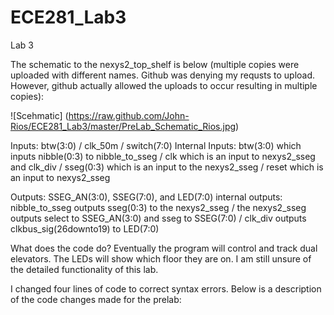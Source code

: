 ECE281_Lab3
===========

Lab 3

The schematic to the nexys2_top_shelf is below (multiple copies were uploaded with different names. Github was denying my requsts to upload. However, github actually allowed the uploads to occur resulting in multiple copies):

![Scehmatic] (https://raw.github.com/John-Rios/ECE281_Lab3/master/PreLab_Schematic_Rios.jpg)

Inputs: btw(3:0) / clk_50m / switch(7:0)
Internal Inputs: btw(3:0) which inputs nibble(0:3) to nibble_to_sseg / clk which is an input to nexys2_sseg and clk_div / sseg(0:3) which is an input to the nexys2_sseg / reset which is an input to nexys2_sseg

Outputs: SSEG_AN(3:0), SSEG(7:0), and LED(7:0)
internal outputs: nibble_to_sseg outputs sseg(0:3) to the nexys2_sseg / the nexys2_sseg outputs select to SSEG_AN(3:0) and sseg to SSEG(7:0) / clk_div outputs clkbus_sig(26downto19) to LED(7:0)

What does the code do? Eventually the program will control and track dual elevators. The LEDs will show which floor they are on. I am still unsure of the detailed functionality of this lab.

I changed four lines of code to correct syntax errors. Below is a description of the code changes made for the prelab:

